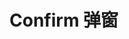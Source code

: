 # Confirm 弹窗


<script setup>
import commentComp from '../vueComponents/comment.vue'
</script>

<commentComp />